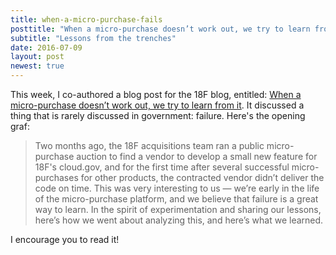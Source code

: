 ```yaml
---
title: when-a-micro-purchase-fails
posttitle: "When a micro-purchase doesn’t work out, we try to learn from it"
subtitle: "Lessons from the trenches"
date: 2016-07-09
layout: post
newest: true
---
```


This week, I co-authored a blog post for the 18F blog, entitled: [When a micro-purchase doesn’t work out, we try to learn from it](https://18f.gsa.gov/2016/07/07/when-a-micropurchase-doesnt-work-out-we-try-to-learn-from-it/
). It discussed a thing that is rarely discussed in government: failure. Here's the opening graf:

> Two months ago, the 18F acquisitions team ran a public micro-purchase auction to find a vendor to develop a small new feature for 18F's cloud.gov, and for the first time after several successful micro-purchases for other products, the contracted vendor didn’t deliver the code on time. This was very interesting to us — we’re early in the life of the micro-purchase platform, and we believe that failure is a great way to learn. In the spirit of experimentation and sharing our lessons, here’s how we went about analyzing this, and here’s what we learned.

I encourage you to read it!
